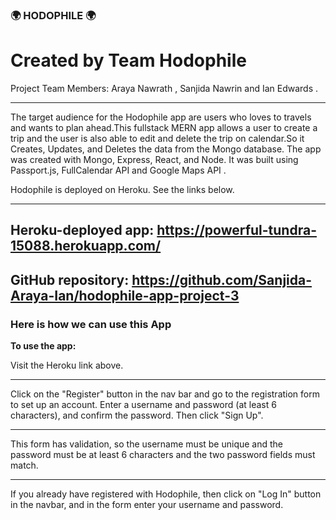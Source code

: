 ### 🌍 HODOPHILE 🌍
   
# Created by Team Hodophile

Project Team Members: Araya Nawrath , Sanjida Nawrin and Ian Edwards .

____________

The target audience for the Hodophile app are users who loves to travels and wants to plan ahead.This fullstack MERN app allows a user to create a trip and the user is also able to edit and delete the trip on calendar.So it Creates, Updates, and Deletes the data from the Mongo database. The app was created with Mongo, Express, React, and Node. It was built using Passport.js, FullCalendar API and  Google Maps API .

Hodophile is deployed on Heroku. See the links below.

- - - -
## Heroku-deployed app: https://powerful-tundra-15088.herokuapp.com/

## GitHub repository: https://github.com/Sanjida-Araya-Ian/hodophile-app-project-3


### Here is how we can use this App ###

<strong>To use the app:</strong> 

Visit the Heroku link above. 

- - - -

Click on the "Register" button in the nav bar and go to the registration form to set up an account. Enter a username and password (at least 6 characters), and confirm the password. Then click "Sign Up". 

- - - -

This form has validation, so the username must be unique and the password must be at least 6 characters and the two password fields must match.

- - - -

If you already have registered with Hodophile, then click on "Log In" button in the navbar, and in the form enter your username and password. 